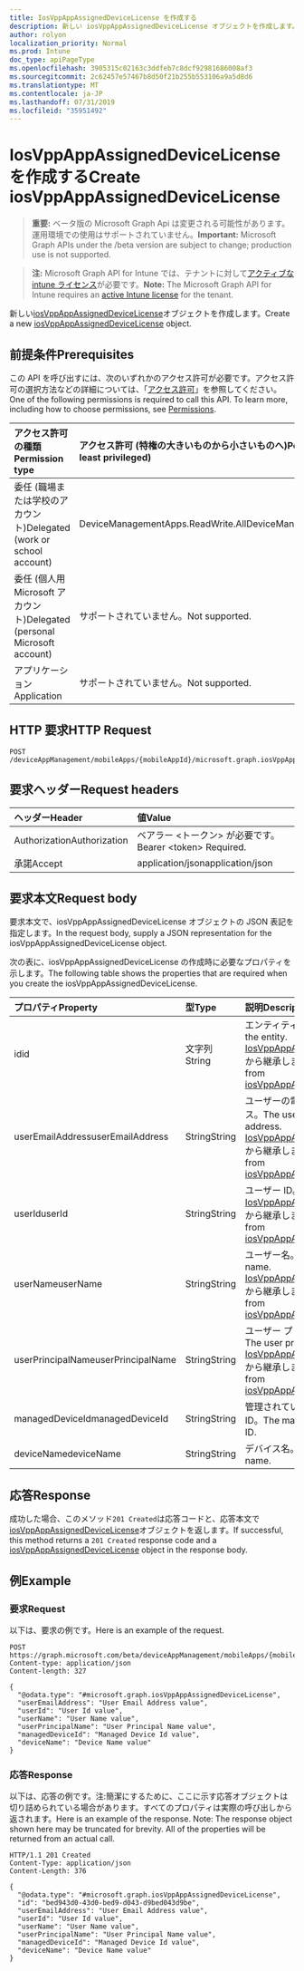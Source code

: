 ```yaml
---
title: IosVppAppAssignedDeviceLicense を作成する
description: 新しい iosVppAppAssignedDeviceLicense オブジェクトを作成します。
author: rolyon
localization_priority: Normal
ms.prod: Intune
doc_type: apiPageType
ms.openlocfilehash: 3905315c02163c3ddfeb7c8dcf92981686008af3
ms.sourcegitcommit: 2c62457e57467b8d50f21b255b553106a9a5d8d6
ms.translationtype: MT
ms.contentlocale: ja-JP
ms.lasthandoff: 07/31/2019
ms.locfileid: "35951492"
---
```

# <a name="create-iosvppappassigneddevicelicense"></a><span data-ttu-id="0c591-103">IosVppAppAssignedDeviceLicense を作成する</span><span class="sxs-lookup"><span data-stu-id="0c591-103">Create iosVppAppAssignedDeviceLicense</span></span>

> <span data-ttu-id="0c591-104">**重要:** ベータ版の Microsoft Graph Api は変更される可能性があります。運用環境での使用はサポートされていません。</span><span class="sxs-lookup"><span data-stu-id="0c591-104">**Important:** Microsoft Graph APIs under the /beta version are subject to change; production use is not supported.</span></span>

> <span data-ttu-id="0c591-105">**注:** Microsoft Graph API for Intune では、テナントに対して[アクティブな intune ライセンス](https://go.microsoft.com/fwlink/?linkid=839381)が必要です。</span><span class="sxs-lookup"><span data-stu-id="0c591-105">**Note:** The Microsoft Graph API for Intune requires an [active Intune license](https://go.microsoft.com/fwlink/?linkid=839381) for the tenant.</span></span>

<span data-ttu-id="0c591-106">新しい[iosVppAppAssignedDeviceLicense](../resources/intune-apps-iosvppappassigneddevicelicense.md)オブジェクトを作成します。</span><span class="sxs-lookup"><span data-stu-id="0c591-106">Create a new [iosVppAppAssignedDeviceLicense](../resources/intune-apps-iosvppappassigneddevicelicense.md) object.</span></span>

## <a name="prerequisites"></a><span data-ttu-id="0c591-107">前提条件</span><span class="sxs-lookup"><span data-stu-id="0c591-107">Prerequisites</span></span>
<span data-ttu-id="0c591-p101">この API を呼び出すには、次のいずれかのアクセス許可が必要です。アクセス許可の選択方法などの詳細については、「[アクセス許可](/graph/permissions-reference)」を参照してください。</span><span class="sxs-lookup"><span data-stu-id="0c591-p101">One of the following permissions is required to call this API. To learn more, including how to choose permissions, see [Permissions](/graph/permissions-reference).</span></span>

|<span data-ttu-id="0c591-110">アクセス許可の種類</span><span class="sxs-lookup"><span data-stu-id="0c591-110">Permission type</span></span>|<span data-ttu-id="0c591-111">アクセス許可 (特権の大きいものから小さいものへ)</span><span class="sxs-lookup"><span data-stu-id="0c591-111">Permissions (from most to least privileged)</span></span>|
|:---|:---|
|<span data-ttu-id="0c591-112">委任 (職場または学校のアカウント)</span><span class="sxs-lookup"><span data-stu-id="0c591-112">Delegated (work or school account)</span></span>|<span data-ttu-id="0c591-113">DeviceManagementApps.ReadWrite.All</span><span class="sxs-lookup"><span data-stu-id="0c591-113">DeviceManagementApps.ReadWrite.All</span></span>|
|<span data-ttu-id="0c591-114">委任 (個人用 Microsoft アカウント)</span><span class="sxs-lookup"><span data-stu-id="0c591-114">Delegated (personal Microsoft account)</span></span>|<span data-ttu-id="0c591-115">サポートされていません。</span><span class="sxs-lookup"><span data-stu-id="0c591-115">Not supported.</span></span>|
|<span data-ttu-id="0c591-116">アプリケーション</span><span class="sxs-lookup"><span data-stu-id="0c591-116">Application</span></span>|<span data-ttu-id="0c591-117">サポートされていません。</span><span class="sxs-lookup"><span data-stu-id="0c591-117">Not supported.</span></span>|

## <a name="http-request"></a><span data-ttu-id="0c591-118">HTTP 要求</span><span class="sxs-lookup"><span data-stu-id="0c591-118">HTTP Request</span></span>
<!-- {
  "blockType": "ignored"
}
-->
``` http
POST /deviceAppManagement/mobileApps/{mobileAppId}/microsoft.graph.iosVppApp/assignedLicenses
```

## <a name="request-headers"></a><span data-ttu-id="0c591-119">要求ヘッダー</span><span class="sxs-lookup"><span data-stu-id="0c591-119">Request headers</span></span>
|<span data-ttu-id="0c591-120">ヘッダー</span><span class="sxs-lookup"><span data-stu-id="0c591-120">Header</span></span>|<span data-ttu-id="0c591-121">値</span><span class="sxs-lookup"><span data-stu-id="0c591-121">Value</span></span>|
|:---|:---|
|<span data-ttu-id="0c591-122">Authorization</span><span class="sxs-lookup"><span data-stu-id="0c591-122">Authorization</span></span>|<span data-ttu-id="0c591-123">ベアラー &lt;トークン&gt; が必要です。</span><span class="sxs-lookup"><span data-stu-id="0c591-123">Bearer &lt;token&gt; Required.</span></span>|
|<span data-ttu-id="0c591-124">承諾</span><span class="sxs-lookup"><span data-stu-id="0c591-124">Accept</span></span>|<span data-ttu-id="0c591-125">application/json</span><span class="sxs-lookup"><span data-stu-id="0c591-125">application/json</span></span>|

## <a name="request-body"></a><span data-ttu-id="0c591-126">要求本文</span><span class="sxs-lookup"><span data-stu-id="0c591-126">Request body</span></span>
<span data-ttu-id="0c591-127">要求本文で、iosVppAppAssignedDeviceLicense オブジェクトの JSON 表記を指定します。</span><span class="sxs-lookup"><span data-stu-id="0c591-127">In the request body, supply a JSON representation for the iosVppAppAssignedDeviceLicense object.</span></span>

<span data-ttu-id="0c591-128">次の表に、iosVppAppAssignedDeviceLicense の作成時に必要なプロパティを示します。</span><span class="sxs-lookup"><span data-stu-id="0c591-128">The following table shows the properties that are required when you create the iosVppAppAssignedDeviceLicense.</span></span>

|<span data-ttu-id="0c591-129">プロパティ</span><span class="sxs-lookup"><span data-stu-id="0c591-129">Property</span></span>|<span data-ttu-id="0c591-130">型</span><span class="sxs-lookup"><span data-stu-id="0c591-130">Type</span></span>|<span data-ttu-id="0c591-131">説明</span><span class="sxs-lookup"><span data-stu-id="0c591-131">Description</span></span>|
|:---|:---|:---|
|<span data-ttu-id="0c591-132">id</span><span class="sxs-lookup"><span data-stu-id="0c591-132">id</span></span>|<span data-ttu-id="0c591-133">文字列</span><span class="sxs-lookup"><span data-stu-id="0c591-133">String</span></span>|<span data-ttu-id="0c591-134">エンティティのキー。</span><span class="sxs-lookup"><span data-stu-id="0c591-134">Key of the entity.</span></span> <span data-ttu-id="0c591-135">[IosVppAppAssignedLicense](../resources/intune-apps-iosvppappassignedlicense.md)から継承します。</span><span class="sxs-lookup"><span data-stu-id="0c591-135">Inherited from [iosVppAppAssignedLicense](../resources/intune-apps-iosvppappassignedlicense.md)</span></span>|
|<span data-ttu-id="0c591-136">userEmailAddress</span><span class="sxs-lookup"><span data-stu-id="0c591-136">userEmailAddress</span></span>|<span data-ttu-id="0c591-137">String</span><span class="sxs-lookup"><span data-stu-id="0c591-137">String</span></span>|<span data-ttu-id="0c591-138">ユーザーの電子メールアドレス。</span><span class="sxs-lookup"><span data-stu-id="0c591-138">The user email address.</span></span> <span data-ttu-id="0c591-139">[IosVppAppAssignedLicense](../resources/intune-apps-iosvppappassignedlicense.md)から継承します。</span><span class="sxs-lookup"><span data-stu-id="0c591-139">Inherited from [iosVppAppAssignedLicense](../resources/intune-apps-iosvppappassignedlicense.md)</span></span>|
|<span data-ttu-id="0c591-140">userId</span><span class="sxs-lookup"><span data-stu-id="0c591-140">userId</span></span>|<span data-ttu-id="0c591-141">String</span><span class="sxs-lookup"><span data-stu-id="0c591-141">String</span></span>|<span data-ttu-id="0c591-142">ユーザー ID。</span><span class="sxs-lookup"><span data-stu-id="0c591-142">The user ID.</span></span> <span data-ttu-id="0c591-143">[IosVppAppAssignedLicense](../resources/intune-apps-iosvppappassignedlicense.md)から継承します。</span><span class="sxs-lookup"><span data-stu-id="0c591-143">Inherited from [iosVppAppAssignedLicense](../resources/intune-apps-iosvppappassignedlicense.md)</span></span>|
|<span data-ttu-id="0c591-144">userName</span><span class="sxs-lookup"><span data-stu-id="0c591-144">userName</span></span>|<span data-ttu-id="0c591-145">String</span><span class="sxs-lookup"><span data-stu-id="0c591-145">String</span></span>|<span data-ttu-id="0c591-146">ユーザー名。</span><span class="sxs-lookup"><span data-stu-id="0c591-146">The user name.</span></span> <span data-ttu-id="0c591-147">[IosVppAppAssignedLicense](../resources/intune-apps-iosvppappassignedlicense.md)から継承します。</span><span class="sxs-lookup"><span data-stu-id="0c591-147">Inherited from [iosVppAppAssignedLicense](../resources/intune-apps-iosvppappassignedlicense.md)</span></span>|
|<span data-ttu-id="0c591-148">userPrincipalName</span><span class="sxs-lookup"><span data-stu-id="0c591-148">userPrincipalName</span></span>|<span data-ttu-id="0c591-149">String</span><span class="sxs-lookup"><span data-stu-id="0c591-149">String</span></span>|<span data-ttu-id="0c591-150">ユーザー プリンシパル名。</span><span class="sxs-lookup"><span data-stu-id="0c591-150">The user principal name.</span></span> <span data-ttu-id="0c591-151">[IosVppAppAssignedLicense](../resources/intune-apps-iosvppappassignedlicense.md)から継承します。</span><span class="sxs-lookup"><span data-stu-id="0c591-151">Inherited from [iosVppAppAssignedLicense](../resources/intune-apps-iosvppappassignedlicense.md)</span></span>|
|<span data-ttu-id="0c591-152">managedDeviceId</span><span class="sxs-lookup"><span data-stu-id="0c591-152">managedDeviceId</span></span>|<span data-ttu-id="0c591-153">String</span><span class="sxs-lookup"><span data-stu-id="0c591-153">String</span></span>|<span data-ttu-id="0c591-154">管理されているデバイス ID。</span><span class="sxs-lookup"><span data-stu-id="0c591-154">The managed device ID.</span></span>|
|<span data-ttu-id="0c591-155">deviceName</span><span class="sxs-lookup"><span data-stu-id="0c591-155">deviceName</span></span>|<span data-ttu-id="0c591-156">String</span><span class="sxs-lookup"><span data-stu-id="0c591-156">String</span></span>|<span data-ttu-id="0c591-157">デバイス名。</span><span class="sxs-lookup"><span data-stu-id="0c591-157">The device name.</span></span>|



## <a name="response"></a><span data-ttu-id="0c591-158">応答</span><span class="sxs-lookup"><span data-stu-id="0c591-158">Response</span></span>
<span data-ttu-id="0c591-159">成功した場合、このメソッド`201 Created`は応答コードと、応答本文で[iosVppAppAssignedDeviceLicense](../resources/intune-apps-iosvppappassigneddevicelicense.md)オブジェクトを返します。</span><span class="sxs-lookup"><span data-stu-id="0c591-159">If successful, this method returns a `201 Created` response code and a [iosVppAppAssignedDeviceLicense](../resources/intune-apps-iosvppappassigneddevicelicense.md) object in the response body.</span></span>

## <a name="example"></a><span data-ttu-id="0c591-160">例</span><span class="sxs-lookup"><span data-stu-id="0c591-160">Example</span></span>

### <a name="request"></a><span data-ttu-id="0c591-161">要求</span><span class="sxs-lookup"><span data-stu-id="0c591-161">Request</span></span>
<span data-ttu-id="0c591-162">以下は、要求の例です。</span><span class="sxs-lookup"><span data-stu-id="0c591-162">Here is an example of the request.</span></span>
``` http
POST https://graph.microsoft.com/beta/deviceAppManagement/mobileApps/{mobileAppId}/microsoft.graph.iosVppApp/assignedLicenses
Content-type: application/json
Content-length: 327

{
  "@odata.type": "#microsoft.graph.iosVppAppAssignedDeviceLicense",
  "userEmailAddress": "User Email Address value",
  "userId": "User Id value",
  "userName": "User Name value",
  "userPrincipalName": "User Principal Name value",
  "managedDeviceId": "Managed Device Id value",
  "deviceName": "Device Name value"
}
```

### <a name="response"></a><span data-ttu-id="0c591-163">応答</span><span class="sxs-lookup"><span data-stu-id="0c591-163">Response</span></span>
<span data-ttu-id="0c591-p107">以下は、応答の例です。注:簡潔にするために、ここに示す応答オブジェクトは切り詰められている場合があります。すべてのプロパティは実際の呼び出しから返されます。</span><span class="sxs-lookup"><span data-stu-id="0c591-p107">Here is an example of the response. Note: The response object shown here may be truncated for brevity. All of the properties will be returned from an actual call.</span></span>
``` http
HTTP/1.1 201 Created
Content-Type: application/json
Content-Length: 376

{
  "@odata.type": "#microsoft.graph.iosVppAppAssignedDeviceLicense",
  "id": "bed943d0-43d0-bed9-d043-d9bed043d9be",
  "userEmailAddress": "User Email Address value",
  "userId": "User Id value",
  "userName": "User Name value",
  "userPrincipalName": "User Principal Name value",
  "managedDeviceId": "Managed Device Id value",
  "deviceName": "Device Name value"
}
```





